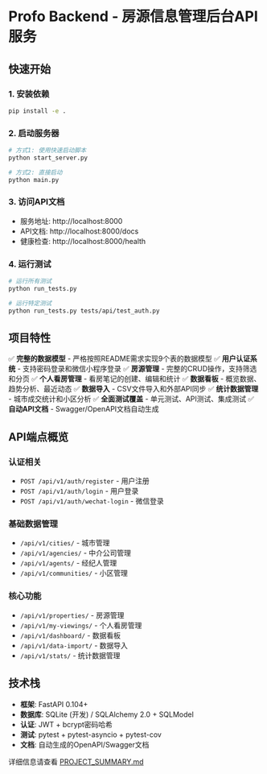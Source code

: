 # Profo Backend - 房源信息管理后台API服务

## 快速开始

### 1. 安装依赖
```bash
pip install -e .
```

### 2. 启动服务器
```bash
# 方式1: 使用快速启动脚本
python start_server.py

# 方式2: 直接启动
python main.py
```

### 3. 访问API文档
- 服务地址: http://localhost:8000
- API文档: http://localhost:8000/docs
- 健康检查: http://localhost:8000/health

### 4. 运行测试
```bash
# 运行所有测试
python run_tests.py

# 运行特定测试
python run_tests.py tests/api/test_auth.py
```

## 项目特性

✅ **完整的数据模型** - 严格按照README需求实现9个表的数据模型
✅ **用户认证系统** - 支持密码登录和微信小程序登录
✅ **房源管理** - 完整的CRUD操作，支持筛选和分页
✅ **个人看房管理** - 看房笔记的创建、编辑和统计
✅ **数据看板** - 概览数据、趋势分析、最近动态
✅ **数据导入** - CSV文件导入和外部API同步
✅ **统计数据管理** - 城市成交统计和小区分析
✅ **全面测试覆盖** - 单元测试、API测试、集成测试
✅ **自动API文档** - Swagger/OpenAPI文档自动生成

## API端点概览

### 认证相关
- `POST /api/v1/auth/register` - 用户注册
- `POST /api/v1/auth/login` - 用户登录
- `POST /api/v1/auth/wechat-login` - 微信登录

### 基础数据管理
- `/api/v1/cities/` - 城市管理
- `/api/v1/agencies/` - 中介公司管理
- `/api/v1/agents/` - 经纪人管理
- `/api/v1/communities/` - 小区管理

### 核心功能
- `/api/v1/properties/` - 房源管理
- `/api/v1/my-viewings/` - 个人看房管理
- `/api/v1/dashboard/` - 数据看板
- `/api/v1/data-import/` - 数据导入
- `/api/v1/stats/` - 统计数据管理

## 技术栈

- **框架**: FastAPI 0.104+
- **数据库**: SQLite (开发) / SQLAlchemy 2.0 + SQLModel
- **认证**: JWT + bcrypt密码哈希
- **测试**: pytest + pytest-asyncio + pytest-cov
- **文档**: 自动生成的OpenAPI/Swagger文档

详细信息请查看 [PROJECT_SUMMARY.md](PROJECT_SUMMARY.md)